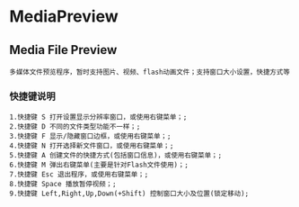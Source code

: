 # MediaPreview
## Media File Preview

    多媒体文件预览程序，暂时支持图片、视频、flash动画文件；支持窗口大小设置，快捷方式等
    
### 快捷键说明
    1.快捷键 S 打开设置显示分辨率窗口，或使用右键菜单；;
    2.快捷键 D 不同的文件类型功能不一样；;
    3.快捷键 F 显示/隐藏窗口边框，或使用右键菜单；;
    4.快捷键 N 打开选择新文件窗口，或使用右键菜单；;
    5.快捷键 A 创建文件的快捷方式(包括窗口信息)，或使用右键菜单；;
    6.快捷键 M 弹出右键菜单(主要是针对Flash文件使用)；;
    7.快捷键 Esc 退出程序，或使用右键菜单；;
    8.快捷键 Space 播放暂停视频；;
    9.快捷键 Left,Right,Up,Down(+Shift) 控制窗口大小及位置(锁定移动);
    
